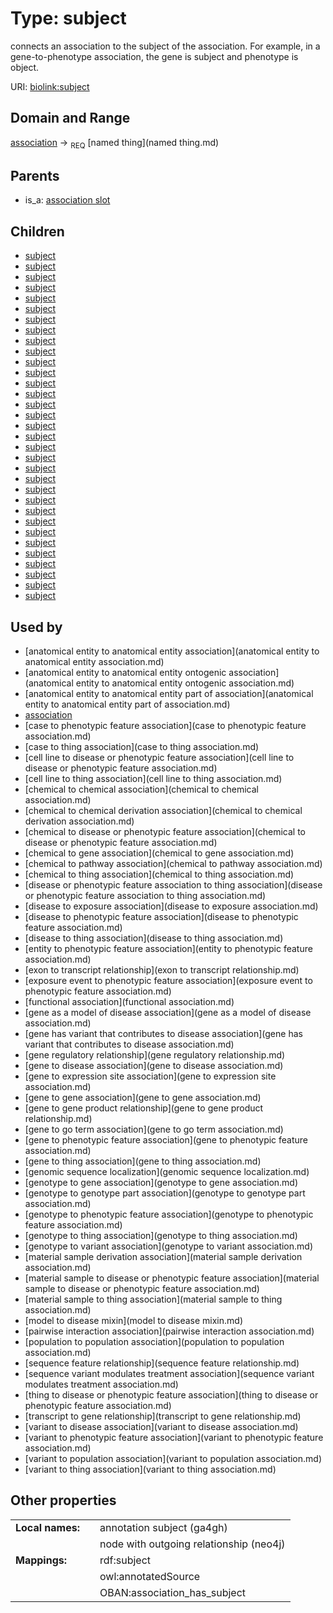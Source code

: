 
# Type: subject


connects an association to the subject of the association. For example, in a gene-to-phenotype association, the gene is subject and phenotype is object.

URI: [biolink:subject](https://w3id.org/biolink/vocab/subject)


## Domain and Range

[association](association.md) ->  <sub>REQ</sub> [named thing](named thing.md)

## Parents

 *  is_a: [association slot](association_slot.md)

## Children

 *  [subject](anatomical_entity_to_anatomical_entity_association_subject.md)
 *  [subject](case_to_thing_association_subject.md)
 *  [subject](cell_line_to_disease_or_phenotypic_feature_association_subject.md)
 *  [subject](cell_line_to_thing_association_subject.md)
 *  [subject](chemical_to_chemical_derivation_association_subject.md)
 *  [subject](chemical_to_thing_association_subject.md)
 *  [subject](disease_or_phenotypic_feature_association_to_thing_association_subject.md)
 *  [subject](disease_to_thing_association_subject.md)
 *  [subject](exposure_event_to_phenotypic_feature_association_subject.md)
 *  [subject](functional_association_subject.md)
 *  [subject](gene_regulatory_relationship_subject.md)
 *  [subject](gene_to_disease_association_subject.md)
 *  [subject](gene_to_expression_site_association_subject.md)
 *  [subject](gene_to_gene_association_subject.md)
 *  [subject](gene_to_phenotypic_feature_association_subject.md)
 *  [subject](gene_to_thing_association_subject.md)
 *  [subject](genomic_sequence_localization_subject.md)
 *  [subject](genotype_to_gene_association_subject.md)
 *  [subject](genotype_to_genotype_part_association_subject.md)
 *  [subject](genotype_to_phenotypic_feature_association_subject.md)
 *  [subject](genotype_to_thing_association_subject.md)
 *  [subject](genotype_to_variant_association_subject.md)
 *  [subject](material_sample_derivation_association_subject.md)
 *  [subject](material_sample_to_thing_association_subject.md)
 *  [subject](model_to_disease_mixin_subject.md)
 *  [subject](pairwise_interaction_association_subject.md)
 *  [subject](population_to_population_association_subject.md)
 *  [subject](sequence_feature_relationship_subject.md)
 *  [subject](sequence_variant_modulates_treatment_association_subject.md)
 *  [subject](variant_to_disease_association_subject.md)
 *  [subject](variant_to_phenotypic_feature_association_subject.md)
 *  [subject](variant_to_population_association_subject.md)
 *  [subject](variant_to_thing_association_subject.md)

## Used by

 * [anatomical entity to anatomical entity association](anatomical entity to anatomical entity association.md)
 * [anatomical entity to anatomical entity ontogenic association](anatomical entity to anatomical entity ontogenic association.md)
 * [anatomical entity to anatomical entity part of association](anatomical entity to anatomical entity part of association.md)
 * [association](association.md)
 * [case to phenotypic feature association](case to phenotypic feature association.md)
 * [case to thing association](case to thing association.md)
 * [cell line to disease or phenotypic feature association](cell line to disease or phenotypic feature association.md)
 * [cell line to thing association](cell line to thing association.md)
 * [chemical to chemical association](chemical to chemical association.md)
 * [chemical to chemical derivation association](chemical to chemical derivation association.md)
 * [chemical to disease or phenotypic feature association](chemical to disease or phenotypic feature association.md)
 * [chemical to gene association](chemical to gene association.md)
 * [chemical to pathway association](chemical to pathway association.md)
 * [chemical to thing association](chemical to thing association.md)
 * [disease or phenotypic feature association to thing association](disease or phenotypic feature association to thing association.md)
 * [disease to exposure association](disease to exposure association.md)
 * [disease to phenotypic feature association](disease to phenotypic feature association.md)
 * [disease to thing association](disease to thing association.md)
 * [entity to phenotypic feature association](entity to phenotypic feature association.md)
 * [exon to transcript relationship](exon to transcript relationship.md)
 * [exposure event to phenotypic feature association](exposure event to phenotypic feature association.md)
 * [functional association](functional association.md)
 * [gene as a model of disease association](gene as a model of disease association.md)
 * [gene has variant that contributes to disease association](gene has variant that contributes to disease association.md)
 * [gene regulatory relationship](gene regulatory relationship.md)
 * [gene to disease association](gene to disease association.md)
 * [gene to expression site association](gene to expression site association.md)
 * [gene to gene association](gene to gene association.md)
 * [gene to gene product relationship](gene to gene product relationship.md)
 * [gene to go term association](gene to go term association.md)
 * [gene to phenotypic feature association](gene to phenotypic feature association.md)
 * [gene to thing association](gene to thing association.md)
 * [genomic sequence localization](genomic sequence localization.md)
 * [genotype to gene association](genotype to gene association.md)
 * [genotype to genotype part association](genotype to genotype part association.md)
 * [genotype to phenotypic feature association](genotype to phenotypic feature association.md)
 * [genotype to thing association](genotype to thing association.md)
 * [genotype to variant association](genotype to variant association.md)
 * [material sample derivation association](material sample derivation association.md)
 * [material sample to disease or phenotypic feature association](material sample to disease or phenotypic feature association.md)
 * [material sample to thing association](material sample to thing association.md)
 * [model to disease mixin](model to disease mixin.md)
 * [pairwise interaction association](pairwise interaction association.md)
 * [population to population association](population to population association.md)
 * [sequence feature relationship](sequence feature relationship.md)
 * [sequence variant modulates treatment association](sequence variant modulates treatment association.md)
 * [thing to disease or phenotypic feature association](thing to disease or phenotypic feature association.md)
 * [transcript to gene relationship](transcript to gene relationship.md)
 * [variant to disease association](variant to disease association.md)
 * [variant to phenotypic feature association](variant to phenotypic feature association.md)
 * [variant to population association](variant to population association.md)
 * [variant to thing association](variant to thing association.md)

## Other properties

|  |  |  |
| --- | --- | --- |
| **Local names:** | | annotation subject (ga4gh) |
|  | | node with outgoing relationship (neo4j) |
| **Mappings:** | | rdf:subject |
|  | | owl:annotatedSource |
|  | | OBAN:association_has_subject |

